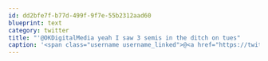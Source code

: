 ```yaml
---
id: dd2bfe7f-b77d-499f-9f7e-55b2312aad60
blueprint: text
category: twitter
title: "'@OKDigitalMedia yeah I saw 3 semis in the ditch on tues"
caption: '<span class="username username_linked">@<a href="https://twitter.com/OKDigitalMedia" title="John Thiessen">OKDigitalMedia</a></span> yeah I saw 3 semis in the ditch on tues'
---
```


